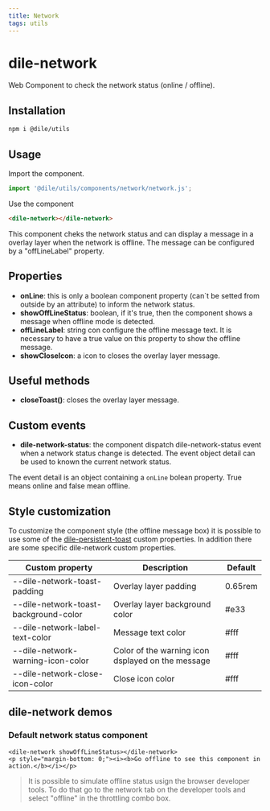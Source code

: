 ```yaml
---
title: Network
tags: utils
---
```


# dile-network

Web Component to check the network status (online / offline).

## Installation
```bash
npm i @dile/utils
```

## Usage

Import the component.

```javascript
import '@dile/utils/components/network/network.js';
```

Use the component

```html
<dile-network></dile-network>
```

This component cheks the network status and can display a message in a overlay layer when the network is offline. The message can be configured by a "offLineLabel" property. 

## Properties

- **onLine**: this is only a boolean component property (can`t be setted from outside by an attribute) to inform the network status.
- **showOffLineStatus**: boolean, if it's true, then the component shows a message when offline mode is detected.
- **offLineLabel**: string con configure the offline message text. It is necessary to have a true value on this property to show the offline message.
- **showCloseIcon**: a icon to closes the overlay layer message.

## Useful methods

- **closeToast()**: closes the overlay layer message.

## Custom events

- **dile-network-status**: the component dispatch dile-network-status event when a network status change is detected. The event object detail can be used to known the current network status.

The event detail is an object containing a ```onLine``` bolean property. True means online and false mean offline.

## Style customization

To customize the component style (the offline message box) it is possible to use some of the [dile-persistent-toast](/components/dile-persistent-toast) custom properties. In addition there are some specific dile-network custom properties.

Custom property | Description | Default
----------------|-------------|---------
--dile-network-toast-padding | Overlay layer padding | 0.65rem
--dile-network-toast-background-color | Overlay layer background color | #e33
--dile-network-label-text-color | Message text color | #fff
--dile-network-warning-icon-color | Color of the warning icon dsplayed on the message | #fff
--dile-network-close-icon-color | Close icon color | #fff

## dile-network demos

### Default network status component

```html:preview
<dile-network showOffLineStatus></dile-network>
<p style="margin-bottom: 0;"><i><b>Go offline to see this component in action.</b></i></p>
```

> It is possible to simulate offline status usign the browser developer tools. To do that go to the network tab on the developer tools and select "offline" in the throttling combo box.